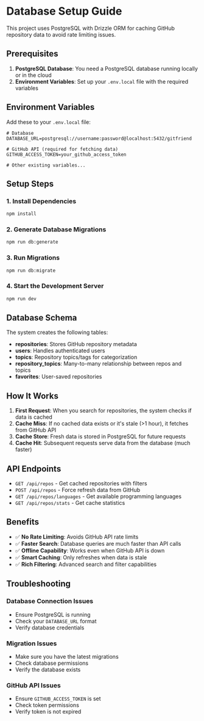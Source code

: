 # Database Setup Guide

This project uses PostgreSQL with Drizzle ORM for caching GitHub repository data to avoid rate limiting issues.

## Prerequisites

1. **PostgreSQL Database**: You need a PostgreSQL database running locally or in the cloud
2. **Environment Variables**: Set up your `.env.local` file with the required variables

## Environment Variables

Add these to your `.env.local` file:

```env
# Database
DATABASE_URL=postgresql://username:password@localhost:5432/gitfriend

# GitHub API (required for fetching data)
GITHUB_ACCESS_TOKEN=your_github_access_token

# Other existing variables...
```

## Setup Steps

### 1. Install Dependencies
```bash
npm install
```

### 2. Generate Database Migrations
```bash
npm run db:generate
```

### 3. Run Migrations
```bash
npm run db:migrate
```

### 4. Start the Development Server
```bash
npm run dev
```

## Database Schema

The system creates the following tables:

- **repositories**: Stores GitHub repository metadata
- **users**: Handles authenticated users
- **topics**: Repository topics/tags for categorization
- **repository_topics**: Many-to-many relationship between repos and topics
- **favorites**: User-saved repositories

## How It Works

1. **First Request**: When you search for repositories, the system checks if data is cached
2. **Cache Miss**: If no cached data exists or it's stale (>1 hour), it fetches from GitHub API
3. **Cache Store**: Fresh data is stored in PostgreSQL for future requests
4. **Cache Hit**: Subsequent requests serve data from the database (much faster)

## API Endpoints

- `GET /api/repos` - Get cached repositories with filters
- `POST /api/repos` - Force refresh data from GitHub
- `GET /api/repos/languages` - Get available programming languages
- `GET /api/repos/stats` - Get cache statistics

## Benefits

- ✅ **No Rate Limiting**: Avoids GitHub API rate limits
- ✅ **Faster Search**: Database queries are much faster than API calls
- ✅ **Offline Capability**: Works even when GitHub API is down
- ✅ **Smart Caching**: Only refreshes when data is stale
- ✅ **Rich Filtering**: Advanced search and filter capabilities

## Troubleshooting

### Database Connection Issues
- Ensure PostgreSQL is running
- Check your `DATABASE_URL` format
- Verify database credentials

### Migration Issues
- Make sure you have the latest migrations
- Check database permissions
- Verify the database exists

### GitHub API Issues
- Ensure `GITHUB_ACCESS_TOKEN` is set
- Check token permissions
- Verify token is not expired

